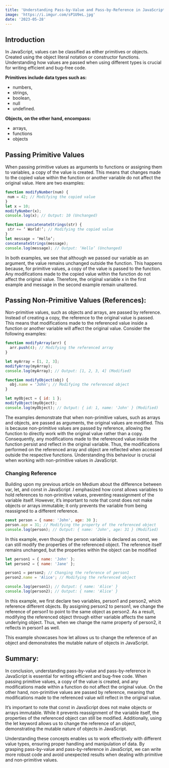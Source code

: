 ```yaml
---
title: 'Understanding Pass-by-Value and Pass-by-Reference in JavaScript'
image: 'https://i.imgur.com/sP1U9eL.jpg'
date: '2023-05-28'
---
```


## Introduction
In JavaScript, values can be classified as either primitives or objects. Created using the object literal notation or constructor functions. Understanding how values are passed when using different types is crucial for writing efficient and bug-free code.

**Primitives include data types such as:**
- numbers,
- strings,
- boolean,
- null
- undefined.

**Objects, on the other hand, encompass:**
- arrays,
- functions
- objects
## Passing Primitive Values
When passing primitive values as arguments to functions or assigning them to variables, a copy of the value is created. This means that changes made to the copied value within the function or another variable do not affect the original value. Here are two examples:
```js
function modifyNumber(num) {
 num = 42; // Modifying the copied value
}
let x = 10;
modifyNumber(x);
console.log(x); // Output: 10 (Unchanged)

function concatenateStrings(str) {
 str += ‘ World!’; // Modifying the copied value
}
let message = ‘Hello’;
concatenateStrings(message);
console.log(message); // Output: ‘Hello’ (Unchanged)
```
In both examples, we see that although we passed our variable as an argument, the value remains unchanged outside the function. This happens because, for primitive values, a copy of the value is passed to the function. Any modifications made to the copied value within the function do not affect the original value. Therefore, the original variable x in the first example and message in the second example remain unaltered.
## Passing Non-Primitive Values (References):
Non-primitive values, such as objects and arrays, are passed by reference. Instead of creating a copy, the reference to the original value is passed. This means that modifications made to the referenced value inside a function or another variable will affect the original value. Consider the following examples:
```js
function modifyArray(arr) {
  arr.push(4); // Modifying the referenced array
}

let myArray = [1, 2, 3];
modifyArray(myArray);
console.log(myArray); // Output: [1, 2, 3, 4] (Modified)

function modifyObject(obj) {
  obj.name = 'John'; // Modifying the referenced object
}

let myObject = { id: 1 };
modifyObject(myObject);
console.log(myObject); // Output: { id: 1, name: 'John' } (Modified)
```
The examples demonstrate that when non-primitive values, such as arrays and objects, are passed as arguments, the original values are modified. This is because non-primitive values are passed by reference, allowing the function to directly work with the original value rather than a copy. Consequently, any modifications made to the referenced value inside the function persist and reflect in the original variable. Thus, the modifications performed on the referenced array and object are reflected when accessed outside the respective functions. Understanding this behaviour is crucial when working with non-primitive values in JavaScript.
### Changing Reference
Building upon my previous article on Medium about the difference between var, let, and const in JavaScript .I emphasized how const allows variables to hold references to non-primitive values, preventing reassignment of the variable itself. However, it’s important to note that const does not make objects or arrays immutable; it only prevents the variable from being reassigned to a different reference.
```js
const person = { name: 'John', age: 30 };
person.age = 31; // Modifying the property of the referenced object
console.log(person); // Output: { name: 'John', age: 31 } (Modified)
```
In this example, even though the person variable is declared as const, we can still modify the properties of the referenced object. The reference itself remains unchanged, but the properties within the object can be modified
```js
let person1 = { name: 'John' };
let person2 = { name: 'Jane' };

person1 = person2; // Changing the reference of person1
person2.name = 'Alice'; // Modifying the referenced object

console.log(person1); // Output: { name: 'Alice' }
console.log(person2); // Output: { name: 'Alice' }
```
In this example, we first declare two variables, person1 and person2, which reference different objects. By assigning person2 to person1, we change the reference of person1 to point to the same object as person2. As a result, modifying the referenced object through either variable affects the same underlying object. Thus, when we change the name property of person2, it reflects in person1 as well.

This example showcases how let allows us to change the reference of an object and demonstrates the mutable nature of objects in JavaScript.
## Summary:
In conclusion, understanding pass-by-value and pass-by-reference in JavaScript is essential for writing efficient and bug-free code. When passing primitive values, a copy of the value is created, and any modifications made within a function do not affect the original value. On the other hand, non-primitive values are passed by reference, meaning that modifications made to the referenced value will reflect in the original value.

It’s important to note that const in JavaScript does not make objects or arrays immutable. While it prevents reassignment of the variable itself, the properties of the referenced object can still be modified. Additionally, using the let keyword allows us to change the reference of an object, demonstrating the mutable nature of objects in JavaScript.

Understanding these concepts enables us to work effectively with different value types, ensuring proper handling and manipulation of data. By grasping pass-by-value and pass-by-reference in JavaScript, we can write more robust code and avoid unexpected results when dealing with primitive and non-primitive values.